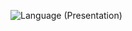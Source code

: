 ![Language (Presentation)](https://github.com/user-attachments/assets/05ff86d7-17b6-4015-a795-66695a5358a4)



